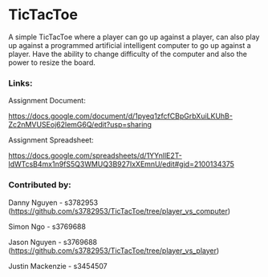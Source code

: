 # TicTacToe

A simple TicTacToe where a player can go up against a player, can also play up against a programmed artificial intelligent computer to go up against a player. Have the ability to change difficulty of the computer and also the power to resize the board.

### Links: 

Assignment Document:

https://docs.google.com/document/d/1pyeq1zfcfCBpGrbXuiLKUhB-Zc2nMVUSEoj62lemG6Q/edit?usp=sharing

Assignment Spreadsheet:

https://docs.google.com/spreadsheets/d/1YYnllE2T-ldWTcsB4mx1n9fS5Q3WMUQ3B927IxXEmnU/edit#gid=2100134375

### Contributed by:

Danny Nguyen - s3782953 (https://github.com/s3782953/TicTacToe/tree/player_vs_computer)

Simon Ngo - s3769688

Jason Nguyen - s3769688 (https://github.com/s3782953/TicTacToe/tree/player_vs_player)

Justin Mackenzie - s3454507
